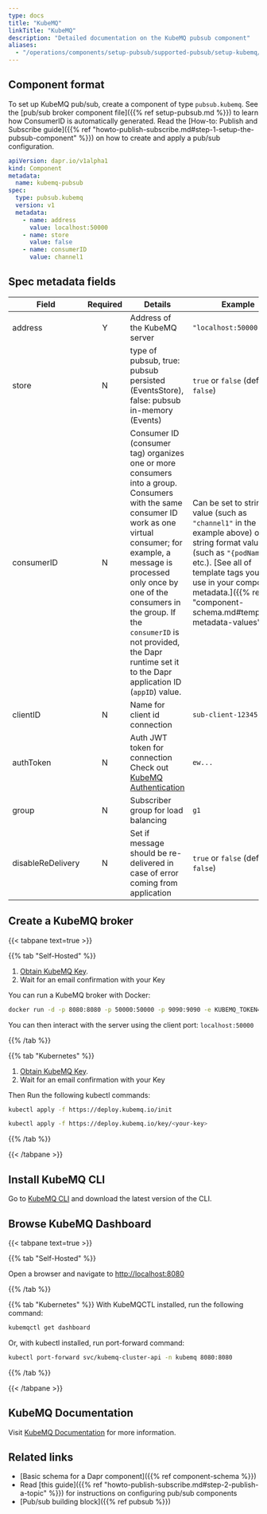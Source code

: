```yaml
---
type: docs
title: "KubeMQ"
linkTitle: "KubeMQ"
description: "Detailed documentation on the KubeMQ pubsub component"
aliases:
  - "/operations/components/setup-pubsub/supported-pubsub/setup-kubemq/"
---
```


## Component format

To set up KubeMQ pub/sub, create a component of type `pubsub.kubemq`. See the [pub/sub broker component file]({{% ref setup-pubsub.md %}}) to learn how ConsumerID is automatically generated. Read the [How-to: Publish and Subscribe guide]({{% ref "howto-publish-subscribe.md#step-1-setup-the-pubsub-component" %}}) on how to create and apply a pub/sub configuration.

```yaml
apiVersion: dapr.io/v1alpha1
kind: Component
metadata:
  name: kubemq-pubsub
spec:
  type: pubsub.kubemq
  version: v1
  metadata:
    - name: address
      value: localhost:50000
    - name: store
      value: false
    - name: consumerID
      value: channel1
```

## Spec metadata fields

| Field             | Required | Details                                                                                                                     | Example                                |
|-------------------|:--------:|-----------------------------------------------------------------------------------------------------------------------------|----------------------------------------|
| address           |    Y     | Address of the KubeMQ server                                                                                                | `"localhost:50000"`                    |
| store             |    N     | type of pubsub, true: pubsub persisted (EventsStore), false: pubsub in-memory (Events)                                      | `true` or `false` (default is `false`) |
| consumerID        |    N     | Consumer ID (consumer tag) organizes one or more consumers into a group. Consumers with the same consumer ID work as one virtual consumer; for example, a message is processed only once by one of the consumers in the group. If the `consumerID` is not provided, the Dapr runtime set it to the Dapr application ID (`appID`) value. | Can be set to string value (such as `"channel1"` in the example above) or string format value (such as `"{podName}"`, etc.). [See all of template tags you can use in your component metadata.]({{% ref "component-schema.md#templated-metadata-values" %}})
| clientID          |    N     | Name for client id connection                                                                                               | `sub-client-12345`                     |
| authToken         |    N     | Auth JWT token for connection Check out [KubeMQ Authentication](https://docs.kubemq.io/learn/access-control/authentication) | `ew...`                                |
| group             |    N     | Subscriber group for load balancing                                                                                         | `g1`                                   |
| disableReDelivery |    N     | Set if message should be re-delivered in case of error coming from application                                              | `true` or `false` (default is `false`) |

## Create a KubeMQ broker

{{< tabpane text=true >}}

{{% tab "Self-Hosted" %}}
1. [Obtain KubeMQ Key](https://docs.kubemq.io/getting-started/quick-start#obtain-kubemq-license-key).
2. Wait for an email confirmation with your Key

You can run a KubeMQ broker with Docker:

```bash
docker run -d -p 8080:8080 -p 50000:50000 -p 9090:9090 -e KUBEMQ_TOKEN=<your-key> kubemq/kubemq
```
You can then interact with the server using the client port: `localhost:50000`

{{% /tab %}}

{{% tab "Kubernetes" %}}
1. [Obtain KubeMQ Key](https://docs.kubemq.io/getting-started/quick-start#obtain-kubemq-license-key).
2. Wait for an email confirmation with your Key

Then Run the following kubectl commands:

```bash
kubectl apply -f https://deploy.kubemq.io/init
```

```bash
kubectl apply -f https://deploy.kubemq.io/key/<your-key>
```
{{% /tab %}}

{{< /tabpane >}}

## Install KubeMQ CLI
Go to [KubeMQ CLI](https://github.com/kubemq-io/kubemqctl/releases) and download the latest version of the CLI.

## Browse KubeMQ Dashboard

{{< tabpane text=true >}}

{{% tab "Self-Hosted" %}}
<!-- IGNORE_LINKS -->
Open a browser and navigate to [http://localhost:8080](http://localhost:8080)
<!-- END_IGNORE -->
{{% /tab %}}

{{% tab "Kubernetes" %}}
With KubeMQCTL installed, run the following command:

```bash
kubemqctl get dashboard
```
Or, with kubectl installed, run port-forward command:

```bash
kubectl port-forward svc/kubemq-cluster-api -n kubemq 8080:8080
```
{{% /tab %}}

{{< /tabpane >}}


## KubeMQ Documentation
Visit [KubeMQ Documentation](https://docs.kubemq.io/) for more information.


## Related links

- [Basic schema for a Dapr component]({{% ref component-schema %}})
- Read [this guide]({{% ref "howto-publish-subscribe.md#step-2-publish-a-topic" %}}) for instructions on configuring pub/sub components
- [Pub/sub building block]({{% ref pubsub %}})
